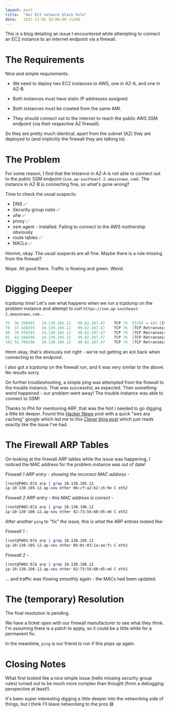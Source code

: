 ```yaml
---
layout: post
title:  "Our EC2 network black hole"
date:   2022-11-01 10:00:00 +1300
---
```


This is a blog detailing an issue I encountered while attempting to connect an EC2 instance to an internet endpoint via a firewall. 


# The Requirements

Nice and simple requirements. 

- We need to deploy two EC2 instances to AWS, one in AZ-A, and one in AZ-B. 

- Both instances must have static IP addresses assigned. 

- Both instances must be created from the same AMI. 

- They should connect out to the internet to reach the public AWS SSM endpoint (via their respective AZ firewall).

So they are pretty much identical, apart from the subnet (AZ) they are deployed to (and implicitly the firewall they are talking to).


# The Problem 

For some reason, I find that the instance in AZ-A is not able to connect out to the public SSM endpoint (`ssm.ap-southeast-2.amazonaws.com`). The instance in AZ-B is connecting fine, so what's gone wrong? 

Time to check the usual suspects: 
- DNS  ✅
- Security group rules  ✅ 
- ufw  ✅
- proxy  ✅
- ssm agent - installed. Failing to connect to the AWS mothership obviously
- route tables  ✅
- NACLs  ✅

Hmmm, okay. The usual suspects are all fine. Maybe there is a rule missing from the firewall? 

Nope. All good there. Traffic is flowing and green. Weird. 


# Digging Deeper

tcpdump time! Let's see what happens when we run a tcpdump on the problem instance and attempt to curl `https://ssm.ap-southeast-2.amazonaws.com`... 

``` groovy
75	36.398945	10.130.105.12	99.82.187.47	TCP	76	55702 → 443 [SYN] Seq=0 Win=26883 Len=0 MSS=8961 SACK_PERM=1 TSval=421262246 TSecr=0 WS=128
79	37.428293	10.130.105.12	99.82.187.47	TCP	76	[TCP Retransmission] [TCP Port numbers reused] 55702 → 443 [SYN] Seq=0 Win=26883 Len=0 MSS=8961 SACK_PERM=1 TSval=421263276 TSecr=0 WS=128
80	39.476291	10.130.105.12	99.82.187.47	TCP	76	[TCP Retransmission] [TCP Port numbers reused] 55702 → 443 [SYN] Seq=0 Win=26883 Len=0 MSS=8961 SACK_PERM=1 TSval=421265324 TSecr=0 WS=128
81	43.508296	10.130.105.12	99.82.187.47	TCP	76	[TCP Retransmission] [TCP Port numbers reused] 55702 → 443 [SYN] Seq=0 Win=26883 Len=0 MSS=8961 SACK_PERM=1 TSval=421269356 TSecr=0 WS=128
101	51.700296	10.130.105.12	99.82.187.47	TCP	76	[TCP Retransmission] [TCP Port numbers reused] 55702 → 443 [SYN] Seq=0 Win=26883 Len=0 MSS=8961 SACK_PERM=1 TSval=421277548 TSecr=0 WS=128
```

Hmm okay, that's obviously not right - we're not getting an `ACK` back when connecting to the endpoint. 

I also got a tcpdump on the firewall run, and it was very similar to the above. No results sorry. 

On further troubleshooting, a simple ping was attempted from the firewall to the trouble instance. That was successful, as expected. Then something weird happened - our problem went away! The trouble instance was able to connect to SSM! 

Thanks to Phil for mentioning ARP, that was the hint I needed to go digging a little bit deeper. Found this [Hacker News](https://news.ycombinator.com/item?id=8730640) post with a quick "aws arp caching" google which led me to this [Clever blog post](https://engineering.clever.com/2014/12/10/when-your-ip-traffic-in-aws-disappears-into-a-black-hole/) which just reads exactly like the issue I've had. 



# The Firewall ARP Tables

On looking at the firewall ARP tables while the issue was happening, I noticed the MAC address for the problem instance was out of date!


_Firewall 1 ARP entry - showing the incorrect MAC address -_
``` bash
[root@FW01:0]$ arp | grep 10.130.105.12
ip-10-130-105-12.ap-sou ether 06:cf:a2:b2:c6:9e C eth2
```

_Firewall 2 ARP entry - this MAC address is correct -_
``` bash
[root@FW02:0]$ arp | grep 10.130.106.12
ip-10-130-106-12.ap-sou ether 02:73:56:60:d5:e6 C eth2
```


After another `ping` to "fix" the issue, this is what the ARP entries looked like: 

_Firewall 1 -_
``` bash
[root@FW01:0]$ arp | grep 10.130.105.12
ip-10-130-105-12.ap-sou ether 06:0c:03:1a:aa:fc C eth2
```

_Firewall 2 -_
``` bash
[root@FW02:0]$ arp | grep 10.130.106.12
ip-10-130-106-12.ap-sou ether 02:73:56:60:d5:e6 C eth2
```

... and traffic was flowing smoothly again - the MACs had been updated. 


# The (temporary) Resolution 

The final resolution is pending. 

We have a ticket open with our firewall manufacturer to see what they think. I'm assuming there is a patch to apply, so it could be a little while for a permanent fix. 

In the meantime, `ping` is our friend to run if this pops up again. 



# Closing Notes 

What first looked like a nice simple issue (hello missing security group rules) turned out to be much more complex than thought (from a debugging perspective at least!).

It's been super interesting digging a little deeper into the networking side of things, but I think I'll leave networking to the pros 😄

